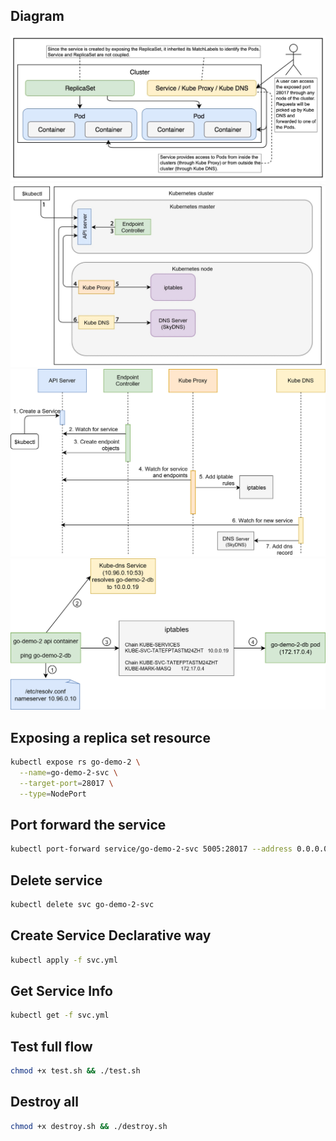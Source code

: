 ## Diagram
![image](./exposing-flow.png)
![image](./service-components.png)
![image](./service-create-sequence-diagram.png)
![image](./service-discovery-diagram.png)

## Exposing a replica set resource
```bash
kubectl expose rs go-demo-2 \
  --name=go-demo-2-svc \
  --target-port=28017 \
  --type=NodePort
```

## Port forward the service
```bash
kubectl port-forward service/go-demo-2-svc 5005:28017 --address 0.0.0.0
```

## Delete service
```bash
kubectl delete svc go-demo-2-svc
```

## Create Service Declarative way

```bash
kubectl apply -f svc.yml 
```

## Get Service Info

```bash
kubectl get -f svc.yml 
```

## Test full flow

```bash
chmod +x test.sh && ./test.sh
```

## Destroy all

```bash
chmod +x destroy.sh && ./destroy.sh
```
